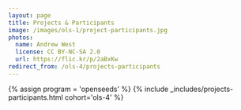 ```yaml
---
layout: page
title: Projects & Participants
image: /images/ols-1/project-participants.jpg
photos:
  name: Andrew West
  license: CC BY-NC-SA 2.0
  url: https://flic.kr/p/2aBxKw
redirect_from: /ols-4/projects-participants
---
```


{% assign program = 'openseeds' %}
{% include _includes/projects-participants.html cohort='ols-4' %}